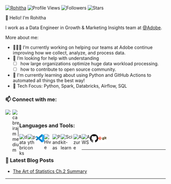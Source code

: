 [![Rohitha](https://img.shields.io/badge/Rohitha-<COLOR>.svg)](https://shields.io/)  ![Profile Views](https://komarev.com/ghpvc/?username=YRohitha&color=green) ![Followers](https://img.shields.io/github/followers/YRohitha)  ![Stars](https://img.shields.io/github/stars/YRohitha/YRohitha) 

:wave: Hello! I’m Rohitha 


I work as a Data Engineer in Growth & Marketing Insights team at [@Adobe](https://github.com/adobe).


More about me:
- 🧚🏼‍♂️ I’m currently working on helping our teams at Adobe continue improving how we collect, analyze, and process data.
- 🤔 I’m looking for help with understanding 
  - [ ] how large organizations optimize huge data workload processing.
  - [ ] how to contribute to open source community.
- 🌱 I'm currently learning about using Python and GitHub Actions to automated all things the best way! 
- 🎯 Tech Focus: Python, Spark, Databricks, Airflow, SQL


### 📫 Connect with me:

[<img align="left"  width="22px" src="https://cdn.jsdelivr.net/npm/simple-icons@3.4.0/icons/linkedin.svg" />](https://www.linkedin.com/in/rohitha-yarlagadda-9b43721a7/)

[<img align="left" alt="cabreirajm | medium" width="22px" src="https://cdn.jsdelivr.net/npm/simple-icons@3.4.0/icons/medium.svg" />](https://medium.com/@yrohitha996)


<br />

### Languages and Tools:

<img align="left" alt="databricks" width="26px" src="https://www.vectorlogo.zone/logos/databricks/index.html"/>

<img align="left" alt="python" width="26px" src="https://cdn3.iconfinder.com/data/icons/logos-and-brands-adobe/512/267_Python-512.png" />

<img align="left" alt="visual studio code" width="26px" src="https://raw.githubusercontent.com/github/explore/80688e429a7d4ef2fca1e82350fe8e3517d3494d/topics/visual-studio-code/visual-studio-code.png" />

<img align="left" alt="Hive" width="26px" src="https://upload.wikimedia.org/wikipedia/commons/thumb/b/bb/Apache_Hive_logo.svg/1138px-Apache_Hive_logo.svg.png" />

<img align="left" alt="Pandas" width="26px" src="https://cdn.jsdelivr.net/npm/simple-icons@3.4.0/icons/pandas.svg" />

[<img align="left" alt="Scikit-learn" width="40px" src="https://upload.wikimedia.org/wikipedia/commons/0/05/Scikit_learn_logo_small.svg" />](https://scikit-learn.org/stable/)

<img align="left" alt="Azure" width="26px" src="https://www.parkmycloud.com/wp-content/uploads/2018/02/Azure_.png" />

<img align="left" alt="AWS" width="26px" src="https://cdn.jsdelivr.net/npm/simple-icons@3.4.0/icons/amazonaws.svg" />

<img align="left" alt="GitHub" width="26px" src="https://raw.githubusercontent.com/github/explore/78df643247d429f6cc873026c0622819ad797942/topics/github/github.png" />

<img align="left" alt="Git" width="26px" src="https://raw.githubusercontent.com/github/explore/80688e429a7d4ef2fca1e82350fe8e3517d3494d/topics/git/git.png" />

<br />
<br />


---

### 📕 Latest Blog Posts

<!--- BLOG-POST-LIST:START --->
* [The Art of Statistics Ch.2 Summary](https://medium.com/@yrohitha996/the-art-of-statistics-ch-2-summary-adba3612d7a2) 

<!--- BLOG-POST-LIST:END --->

---


[medium]: https://medium.com/@yrohitha996
[linkedin]: https://www.linkedin.com/in/rohitha-yarlagadda-9b43721a7/


<!---
[![My GitHub Stats](https://github-readme-stats.vercel.app/api/?username=YRohitha&count_private=true&theme=tokyonight&showicons=true)]()
[![My GitHub Language Stats](https://github-readme-stats.vercel.app/api/top-langs/?username=YRohitha&langs_count=5&theme=tokyonight)]()
--->

<!---
![](https://github-readme-stats.vercel.app/api?username=YRohitha&theme=light&hide_border=false&include_all_commits=true&count_private=true)
![](https://github-readme-streak-stats.herokuapp.com/?user=YRohitha&theme=light&hide_border=false)<br/>
![](https://github-readme-stats.vercel.app/api/top-langs/?username=YRohitha&theme=light&hide_border=false&include_all_commits=true&count_private=true&layout=compact)
--->

